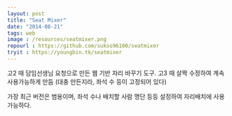 ```yaml
---
layout: post
title: "Seat Mixer"
date: "2014-08-21"
tags: web
image : /resources/seatmixer.png
repourl : https://github.com/sukso96100/seatmixer
tryit : https://youngbin.tk/seatmixer
---
```


고2 때 담임선생님 요청으로 만든 웹 기반 자리 바꾸기 도구.
고3 때 살짝 수정하여 계속 사용가능하게 만듬 (대충 만든지라, 좌석 수 등이 고정되어 있다)

가장 최근 버전은 범용이며, 좌석 수나 배치할 사람 명단 등등 설정하여 자리배치에 사용 가능하다.
